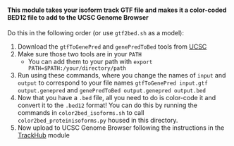 #### This module takes your isoform track GTF file and makes it a color-coded BED12 file to add to the UCSC Genome Browser
Do this in the following order (or use `gtf2bed.sh` as a model): <br />
1. Download the `gtfToGenePred` and `genePredToBed` tools from [UCSC](https://hgdownload.soe.ucsc.edu/admin/exe/macOSX.arm64/)
2. Make sure those two tools are in your `PATH`
   - You can add them to your path with `export PATH=$PATH:/your/directory/path`
3. Run using these commands, where you change the names of `input` and `output` to correspond to your file names `gtfToGenePred input.gtf output.genepred` and `genePredToBed output.genepred output.bed`
4. Now that you have a `.bed` file, all you need to do is color-code it and convert it to the `.bed12` format! You can do this by running the commands in `color2bed_isoforms.sh` to call `color2bed_proteinisoforms.py` housed in this directory.
5. Now upload to UCSC Genome Browser following the instructions in the [TrackHub](https://github.com/efwatts/PoGo2GenomeBrowser/tree/main/TrackHub) module
